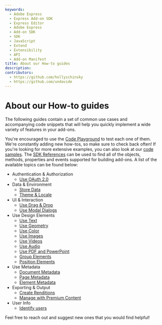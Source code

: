 ```yaml
---
keywords:
  - Adobe Express
  - Express Add-on SDK
  - Express Editor
  - Adobe Express
  - Add-on SDK
  - SDK
  - JavaScript
  - Extend
  - Extensibility
  - API
  - Add-on Manifest
title: About our How-to guides
description:
contributors:
  - https://github.com/hollyschinsky
  - https://github.com/undavide
---
```


# About our How-to guides

The following guides contain a set of common use cases and accompanying code snippets that will help you quickly implement a wide variety of features in your add-ons.

You're encouraged to use the [Code Playground](../getting_started/code_playground.md) to test each one of them. We're constantly adding new how-tos, so make sure to check back often! If you're looking for more extensive examples, you can also look at our [code samples](https://developer.adobe.com/express/add-ons/docs/samples/). The [SDK References](https://developer.adobe.com/express/add-ons/docs/references/addonsdk/) can be used to find all of the objects, methods, properties and events supported for building add-ons. A list of the available topics can be found below:

<!-- - Add-on Development
  - [Debugging](./how_to/debugging.md)
  - [Imports and Constants](./how_to/imports_and_constants.md)
  - [Listening to Events](./how_to/listening_to_events.md)
  - [Add-on UI and Document API communication](./how_to/ui_document_api_communication.md) -->

- Authentication & Authorization
  - [Use OAuth 2.0](./how_to/oauth2.md)
- Data & Environment
  - [Store Data](./how_to/local_data_management.md)
  - [Theme & Locale](./how_to/theme_locale.md)
- UI & Interaction
  - [Use Drag & Drop](./how_to/drag_and_drop.md)
  - [Use Modal Dialogs](./how_to/modal_dialogs.md)
- Use Design Elements
  - [Use Text](./how_to/use_text.md)
  - [Use Geometry](./how_to/use_geometry.md)
  - [Use Color](./how_to/use_color.md)
  - [Use Images](./how_to/use_images.md)
  - [Use Videos](./how_to/use_videos.md)
  - [Use Audio](./how_to/use_audio.md)
  - [Use PDF and PowerPoint](./how_to/use_pdf_powerpoint.md)
  - [Group Elements](./how_to/group_elements.md)
  - [Position Elements](./how_to/position_elements.md)
- Use Metadata
  <!-- - [Authoring Adobe Express Content](./how_to/authoring_adobe_express_content.md) -->
  - [Document Metadata](./how_to/document_metadata.md)
  - [Page Metadata](./how_to/page_metadata.md)
  - [Element Metadata](./how_to/element_metadata.md)
- Exporting & Output
  - [Create Renditions](./how_to/create_renditions.md)
  - [Manage with Premium Content](./how_to/premium_content.md)
- User Info
  - [Identify users](./how_to/user_info.md)

Feel free to reach out and suggest new ones that you would find helpful!
